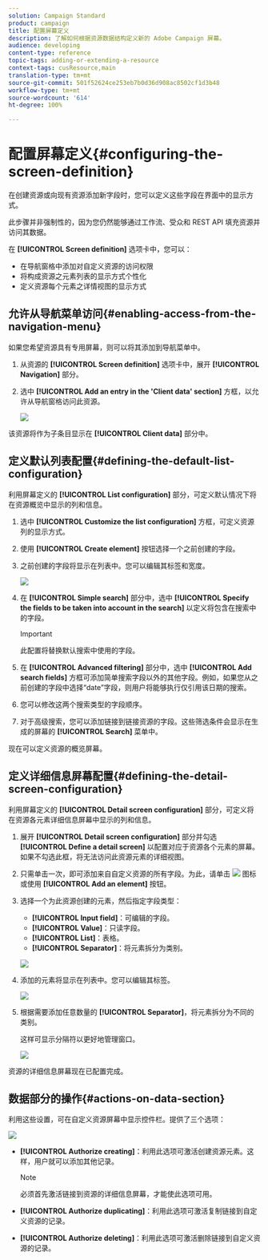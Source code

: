 ```yaml
---
solution: Campaign Standard
product: campaign
title: 配置屏幕定义
description: 了解如何根据资源数据结构定义新的 Adobe Campaign 屏幕。
audience: developing
content-type: reference
topic-tags: adding-or-extending-a-resource
context-tags: cusResource,main
translation-type: tm+mt
source-git-commit: 501f52624ce253eb7b0d36d908ac8502cf1d3b48
workflow-type: tm+mt
source-wordcount: '614'
ht-degree: 100%

---
```



# 配置屏幕定义{#configuring-the-screen-definition}

在创建资源或向现有资源添加新字段时，您可以定义这些字段在界面中的显示方式。

此步骤并非强制性的，因为您仍然能够通过工作流、受众和 REST API 填充资源并访问其数据。

在 **[!UICONTROL Screen definition]** 选项卡中，您可以：

* 在导航窗格中添加对自定义资源的访问权限
* 将构成资源之元素列表的显示方式个性化
* 定义资源每个元素之详情视图的显示方式

## 允许从导航菜单访问{#enabling-access-from-the-navigation-menu}

如果您希望资源具有专用屏幕，则可以将其添加到导航菜单中。

1. 从资源的 **[!UICONTROL Screen definition]** 选项卡中，展开 **[!UICONTROL Navigation]** 部分。
1. 选中 **[!UICONTROL Add an entry in the 'Client data' section]** 方框，以允许从导航窗格访问此资源。

   ![](assets/schema_extension_19.png)

该资源将作为子条目显示在 **[!UICONTROL Client data]** 部分中。

## 定义默认列表配置{#defining-the-default-list-configuration}

利用屏幕定义的 **[!UICONTROL List configuration]** 部分，可定义默认情况下将在资源概览中显示的列和信息。

1. 选中 **[!UICONTROL Customize the list configuration]** 方框，可定义资源列的显示方式。
1. 使用 **[!UICONTROL Create element]** 按钮选择一个之前创建的字段。
1. 之前创建的字段将显示在列表中。您可以编辑其标签和宽度。

   ![](assets/schema_extension_20.png)

1. 在 **[!UICONTROL Simple search]** 部分中，选中 **[!UICONTROL Specify the fields to be taken into account in the search]** 以定义将包含在搜索中的字段。

   >[!IMPORTANT]
   >
   >此配置将替换默认搜索中使用的字段。

1. 在 **[!UICONTROL Advanced filtering]** 部分中，选中 **[!UICONTROL Add search fields]** 方框可添加简单搜索字段以外的其他字段。例如，如果您从之前创建的字段中选择“date”字段，则用户将能够执行仅引用该日期的搜索。
1. 您可以修改这两个搜索类型的字段顺序。
1. 对于高级搜索，您可以添加链接到链接资源的字段。这些筛选条件会显示在生成的屏幕的 **[!UICONTROL Search]** 菜单中。

现在可以定义资源的概览屏幕。

## 定义详细信息屏幕配置{#defining-the-detail-screen-configuration}

利用屏幕定义的 **[!UICONTROL Detail screen configuration]** 部分，可定义将在资源各元素详细信息屏幕中显示的列和信息。

1. 展开 **[!UICONTROL Detail screen configuration]** 部分并勾选 **[!UICONTROL Define a detail screen]** 以配置对应于资源各个元素的屏幕。如果不勾选此框，将无法访问此资源元素的详细视图。
1. 只需单击一次，即可添加来自自定义资源的所有字段。为此，请单击 ![](assets/addallfieldsicon.png) 图标或使用 **[!UICONTROL Add an element]** 按钮。
1. 选择一个为此资源创建的元素，然后指定字段类型：

   * **[!UICONTROL Input field]**：可编辑的字段。
   * **[!UICONTROL Value]**：只读字段。
   * **[!UICONTROL List]**：表格。
   * **[!UICONTROL Separator]**：将元素拆分为类别。

   ![](assets/schema_extension_23.png)

1. 添加的元素将显示在列表中。您可以编辑其标签。

   ![](assets/schema_extension_22.png)

1. 根据需要添加任意数量的 **[!UICONTROL Separator]**，将元素拆分为不同的类别。

   这样可显示分隔符以更好地管理窗口。

   ![](assets/schema_extension_25.png)

资源的详细信息屏幕现在已配置完成。

## 数据部分的操作{#actions-on-data-section}

利用这些设置，可在自定义资源屏幕中显示控件栏。提供了三个选项：

![](assets/schema_extension_actions.png)

* **[!UICONTROL Authorize creating]**：利用此选项可激活创建资源元素。这样，用户就可以添加其他记录。

   >[!NOTE]
   >
   >必须首先激活链接到资源的详细信息屏幕，才能使此选项可用。

* **[!UICONTROL Authorize duplicating]**：利用此选项可激活复制链接到自定义资源的记录。
* **[!UICONTROL Authorize deleting]**：利用此选项可激活删除链接到自定义资源的记录。
